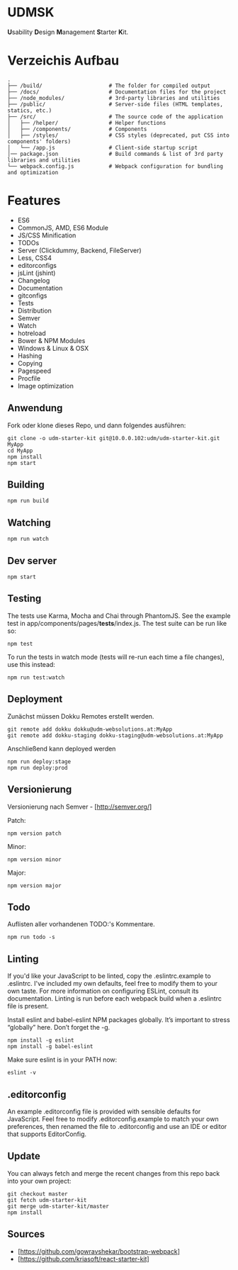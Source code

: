 # UDMSK

**U**sability **D**esign **M**anagement **S**tarter **K**it.

# Verzeichis Aufbau

```
.
├── /build/                     # The folder for compiled output
├── /docs/                      # Documentation files for the project
├── /node_modules/              # 3rd-party libraries and utilities
├── /public/                    # Server-side files (HTML templates, statics, etc.)
├── /src/                       # The source code of the application
│   ├── /helper/                # Helper functions
│   ├── /components/            # Components
│   ├── /styles/                # CSS styles (deprecated, put CSS into components' folders)
│   └── /app.js                 # Client-side startup script
│── package.json                # Build commands & list of 3rd party libraries and utilities
└── webpack.config.js           # Webpack configuration for bundling and optimization
```

# Features

* ES6
* CommonJS, AMD, ES6 Module
* JS/CSS Minification
* TODOs
* Server (Clickdummy, Backend, FileServer)
* Less, CSS4 
* editorconfigs
* jsLint (jshint)
* Changelog
* Documentation
* gitconfigs
* Tests
* Distribution
* Semver
* Watch
* hotreload
* Bower & NPM Modules
* Windows & Linux & OSX
* Hashing
* Copying
* Pagespeed
* Procfile
* Image optimization

## Anwendung

Fork oder klone dieses Repo, und dann folgendes ausführen:

```
git clone -o udm-starter-kit git@10.0.0.102:udm/udm-starter-kit.git MyApp
cd MyApp
npm install
npm start
```

## Building

```
npm run build 
```

## Watching

```
npm run watch
```

## Dev server

```
npm start
```

## Testing

The tests use Karma, Mocha and Chai through PhantomJS. See the example test in
app/components/pages/__tests__/index.js. The test suite can be run like so:

```
npm test
```

To run the tests in watch mode (tests will re-run each time a file changes), use this instead:

```
npm run test:watch
```


## Deployment

Zunächst müssen Dokku Remotes erstellt werden.

```
git remote add dokku dokku@udm-websolutions.at:MyApp
git remote add dokku-staging dokku-staging@udm-websolutions.at:MyApp
```

Anschließend kann deployed werden

```
npm run deploy:stage
npm run deploy:prod
```

## Versionierung

Versionierung nach Semver - [http://semver.org/]

Patch:

```
npm version patch
```

Minor: 

```
npm version minor 
```

Major:

```
npm version major
```

## Todo

Auflisten aller vorhandenen TODO:'s Kommentare.

```
npm run todo -s
```

## Linting

If you'd like your JavaScript to be linted, copy the .eslintrc.example to
.eslintrc. I've included my own defaults, feel free to modify them to your own
taste. For more information on configuring ESLint, consult its documentation.
Linting is run before each webpack build when a .eslintrc file is present.

Install eslint and babel-eslint NPM packages globally.
It’s important to stress “globally” here. Don’t forget the -g.

```
npm install -g eslint
npm install -g babel-eslint
```

Make sure eslint is in your PATH now:

```
eslint -v
```


## .editorconfig

An example .editorconfig file is provided with sensible defaults for
JavaScript. Feel free to modify .editorconfig.example to match your own
preferences, then renamed the file to .editorconfig and use an IDE or editor
that supports EditorConfig.

## Update
You can always fetch and merge the recent changes from this repo back into your own project:

```
git checkout master
git fetch udm-starter-kit
git merge udm-starter-kit/master
npm install
```

## Sources

- [https://github.com/gowravshekar/bootstrap-webpack]
- [https://github.com/kriasoft/react-starter-kit]